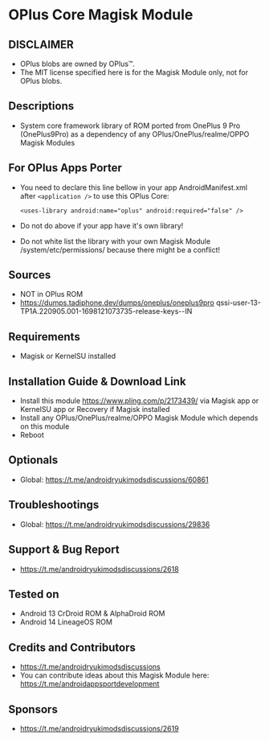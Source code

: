 # OPlus Core Magisk Module

## DISCLAIMER
- OPlus blobs are owned by OPlus™.
- The MIT license specified here is for the Magisk Module only, not for OPlus blobs.

## Descriptions
- System core framework library of  ROM ported from OnePlus 9 Pro (OnePlus9Pro) as a dependency of any OPlus/OnePlus/realme/OPPO Magisk Modules

## For OPlus Apps Porter
- You need to declare this line bellow in your app AndroidManifest.xml after `<application />` to use this OPlus Core:

  `<uses-library android:name="oplus" android:required="false" />`

- Do not do above if your app have it's own library!
- Do not white list the library with your own Magisk Module /system/etc/permissions/ because there might be a conflict!

## Sources
- NOT in OPlus ROM
- https://dumps.tadiphone.dev/dumps/oneplus/oneplus9pro qssi-user-13-TP1A.220905.001-1698121073735-release-keys--IN

## Requirements
- Magisk or KernelSU installed

## Installation Guide & Download Link
- Install this module https://www.pling.com/p/2173439/ via Magisk app or KernelSU app or Recovery if Magisk installed
- Install any OPlus/OnePlus/realme/OPPO Magisk Module which depends on this module
- Reboot

## Optionals
- Global: https://t.me/androidryukimodsdiscussions/60861

## Troubleshootings
- Global: https://t.me/androidryukimodsdiscussions/29836

## Support & Bug Report
- https://t.me/androidryukimodsdiscussions/2618

## Tested on
- Android 13 CrDroid ROM & AlphaDroid ROM
- Android 14 LineageOS ROM

## Credits and Contributors
- https://t.me/androidryukimodsdiscussions
- You can contribute ideas about this Magisk Module here: https://t.me/androidappsportdevelopment

## Sponsors
- https://t.me/androidryukimodsdiscussions/2619


